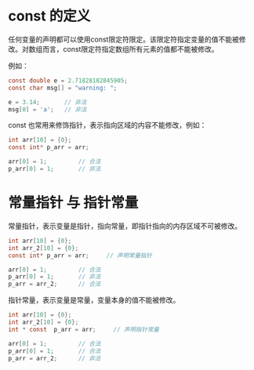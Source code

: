 # const 的定义

任何变量的声明都可以使用const限定符限定。该限定符指定变量的值不能被修改。对数组而言，const限定符指定数组所有元素的值都不能被修改。

例如：
```c
const double e = 2.71828182845905;
const char msg[] = "warning: ";

e = 3.14;       // 非法
msg[0] = 'a';   // 非法
```

const 也常用来修饰指针，表示指向区域的内容不能修改，例如：
```c
int arr[10] = {0};
const int* p_arr = arr;

arr[0] = 1;         // 合法
p_arr[0] = 1;       // 非法
```

# 常量指针 与 指针常量

常量指针，表示变量是指针，指向常量，即指针指向的内存区域不可被修改。
```c
int arr[10] = {0};
int arr_2[10] = {0};
const int* p_arr = arr;     // 声明常量指针

arr[0] = 1;         // 合法
p_arr[0] = 1;       // 非法
p_arr = arr_2;      // 合法
```

指针常量，表示变量是常量，变量本身的值不能被修改。
```c
int arr[10] = {0};
int arr_2[10] = {0};
int * const  p_arr = arr;     // 声明指针常量

arr[0] = 1;         // 合法
p_arr[0] = 1;       // 合法
p_arr = arr_2;      // 非法
```

